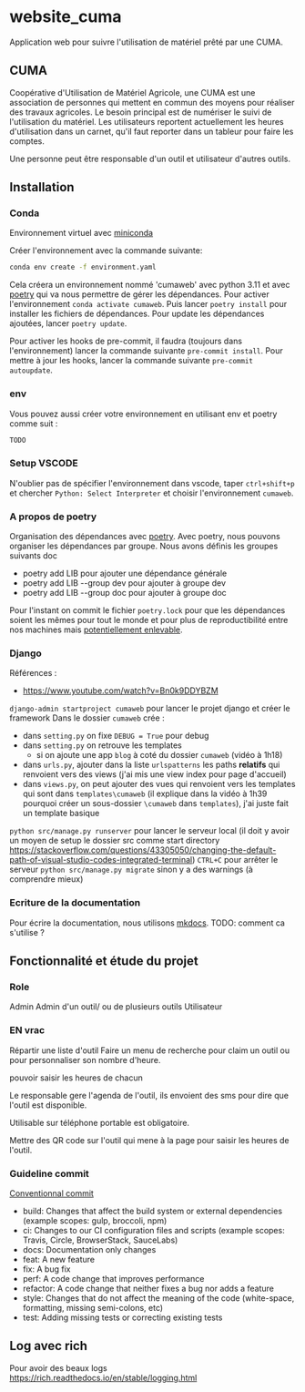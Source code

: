 # website_cuma

Application web pour suivre l'utilisation de matériel prêté par une CUMA.

## CUMA

Coopérative d'Utilisation de Matériel Agricole, une CUMA est une association de personnes qui mettent en commun des moyens pour réaliser des travaux agricoles.
Le besoin principal est de numériser le suivi de l'utilisation du matériel. Les utilisateurs reportent actuellement les heures d'utilisation dans un carnet, qu'il faut reporter dans un tableur pour faire les comptes.

Une personne peut être responsable d'un outil et utilisateur d'autres outils.

## Installation

### Conda

Environnement virtuel avec [miniconda](https://docs.conda.io/projects/miniconda/en/latest/)

Créer l'environnement avec la commande suivante:

```bash
conda env create -f environment.yaml
```

Cela créera un environnement nommé 'cumaweb' avec python 3.11 et avec [poetry](https://python-poetry.org/) qui va nous permettre de gérer les dépendances.
Pour activer l'environnement `conda activate cumaweb`. Puis lancer `poetry install` pour installer les fichiers de dépendances. Pour update les dépendances ajoutées, lancer `poetry update`.

Pour activer les hooks de pre-commit, il faudra (toujours dans l'environnement) lancer la commande suivante `pre-commit install`.
Pour mettre à jour les hooks, lancer la commande suivante `pre-commit autoupdate`.

### env

Vous pouvez aussi créer votre environnement en utilisant env et poetry comme suit :

```bash
TODO
```

### Setup VSCODE

N'oublier pas de spécifier l'environnement dans vscode, taper `ctrl+shift+p` et chercher `Python: Select Interpreter` et choisir l'environnement `cumaweb`.

### A propos de poetry

Organisation des dépendances avec [poetry](https://python-poetry.org/). Avec poetry, nous pouvons organiser les dépendances par groupe. Nous avons définis les groupes suivants doc

- poetry add LIB pour ajouter une dépendance générale
- poetry add LIB --group dev pour ajouter à groupe dev
- poetry add LIB --group doc pour ajouter à groupe doc

Pour l'instant on commit le fichier `poetry.lock` pour que les dépendances soient les mêmes pour tout le monde et pour plus de reproductibilité entre nos machines mais [potentiellement enlevable](https://python-poetry.org/docs/basic-usage/#committing-your-poetrylock-file-to-version-control).

### Django

Références :

- <https://www.youtube.com/watch?v=Bn0k9DDYBZM>

`django-admin startproject cumaweb` pour lancer le projet django et créer le framework
Dans le dossier `cumaweb` crée :

- dans `setting.py` on fixe `DEBUG = True` pour debug
- dans `setting.py` on retrouve les templates
  - si on ajoute une app `blog` à coté du dossier `cumaweb` (vidéo à 1h18)
- dans `urls.py`, ajouter dans la liste `urlspatterns` les paths **relatifs** qui renvoient vers des views (j'ai mis une view index pour page d'accueil)
- dans `views.py`, on peut ajouter des vues qui renvoient vers les templates qui sont dans `templates\cumaweb` (il explique dans la vidéo à 1h39 pourquoi créer un sous-dossier `\cumaweb` dans `templates`), j'ai juste fait un template basique

`python src/manage.py runserver` pour lancer le serveur local (il doit y avoir un moyen de setup le dossier src comme start directory <https://stackoverflow.com/questions/43305050/changing-the-default-path-of-visual-studio-codes-integrated-terminal>)
`CTRL+C` pour arrêter le serveur
`python src/manage.py migrate` sinon y a des warnings (à comprendre mieux)

### Ecriture de la documentation

Pour écrire la documentation, nous utilisons [mkdocs](https://www.mkdocs.org/).
TODO: comment ca s'utilise ?

## Fonctionnalité et étude du projet

### Role

Admin
Admin d'un outil/ ou de plusieurs outils
Utilisateur

### EN vrac

Répartir une liste d'outil
Faire un menu de recherche pour claim un outil ou pour personnaliser son nombre d'heure.

pouvoir saisir les heures de chacun

Le responsable gere l'agenda de l'outil, ils envoient des sms pour dire que l'outil est disponible.

Utilisable sur téléphone portable est obligatoire.

Mettre des QR code sur l'outil qui mene à la page pour saisir les heures de l'outil.

### Guideline commit

[Conventionnal commit](https://www.conventionalcommits.org/en/v1.0.0/)

- build: Changes that affect the build system or external dependencies (example scopes: gulp, broccoli, npm)
- ci: Changes to our CI configuration files and scripts (example scopes: Travis, Circle, BrowserStack, SauceLabs)
- docs: Documentation only changes
- feat: A new feature
- fix: A bug fix
- perf: A code change that improves performance
- refactor: A code change that neither fixes a bug nor adds a feature
- style: Changes that do not affect the meaning of the code (white-space, formatting, missing semi-colons, etc)
- test: Adding missing tests or correcting existing tests

## Log avec rich

Pour avoir des beaux logs
<https://rich.readthedocs.io/en/stable/logging.html>
